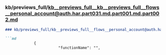 ### kb/previews_full/kb__previews_full__kb__previews_full__flows__personal_account@auth.har.part031.md.part001.md.part002.md

```md
### kb/previews_full/kb__previews_full__flows__personal_account@auth.har.part031.md.part001.md (part 002)

```md
             {
                        "functionName": "",
                        
```

```

```
